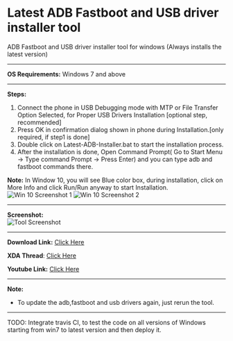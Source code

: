 # Latest ADB Fastboot and USB driver installer tool
ADB Fastboot and USB driver installer tool for windows (Always installs the latest version)

------------


**OS Requirements:**
Windows 7 and above

------------


**Steps:**
1. Connect the phone in USB Debugging mode with MTP or File Transfer Option Selected, for Proper USB Drivers Installation [optional step, recommended]
1. Press OK in confirmation dialog shown in phone during Installation.[only required, if step1 is done]
1. Double click on Latest-ADB-Installer.bat to start the installation process.
1. After the installation is done, Open Command Prompt( Go to Start Menu -> Type command Prompt -> Press Enter) and you can type adb and fastboot commands there.

**Note:** In Window 10, you will see Blue color box, during installation, click on More Info and click Run/Run anyway to start Installation.<br />
![Win 10 Screenshot 1](https://github.com/fawazahmed0/Latest-adb-fastboot-installer-for-windows/raw/master/Screenshots/Windows%2010%20Screenshot1.png)
![Win 10 Screenshot 2](https://github.com/fawazahmed0/Latest-adb-fastboot-installer-for-windows/raw/master/Screenshots/Windows%2010%20Screenshot2.png)

------------
**Screenshot:**<br />
![Tool Screenshot](https://github.com/fawazahmed0/Latest-adb-fastboot-installer-for-windows/raw/master/Screenshots/Tool%20Screenshot.jpg)

------------
**Download Link:** [Click Here](https://github.com/fawazahmed0/Latest-adb-fastboot-installer-for-windows/releases/latest/download/Latest-ADB-Installer.bat "click here")

**XDA Thread**: [Click Here](https://forum.xda-developers.com/android/general/tool-adb-fastboot-installer-tool-windows-t3999445 "Click Here")

**Youtube Link:** [Click Here](https://www.youtube.com/watch?v=IZc9_S6JQpE "Click Here")


------------



**Note:**
- To update the adb,fastboot and usb drivers again, just rerun the tool.

------------

TODO: Integrate travis CI, to test the code on all versions of Windows starting from win7 to latest version and then deploy it.
